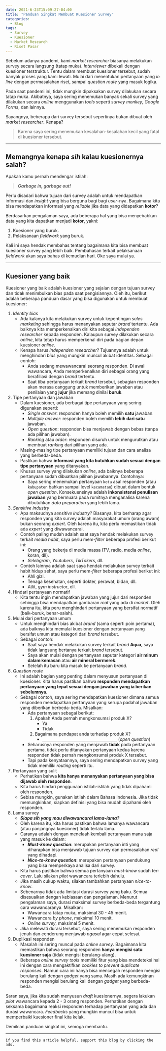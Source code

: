 ```yaml
---
date: 2021-6-23T15:09:27-04:00
title: "Panduan Singkat Membuat Kuesioner Survey"
categories:
  - Blog
tags:
  - Survey
  - Kuesioner
  - Market Research
  - Riset Pasar
---
```



Sebelum adanya pandemi, kami *market researcher* biasanya melakukan
survey secara langsung (tatap muka). *Interviewer* dibekali dengan
kuesioner terstruktur. Tentu dalam membuat kuesioner tersebut, sudah
banyak proses yang kami lewati. Mulai dari menentukan pertanyaan yang
*in line* dengan permasalahan riset, sampai *question route* yang masuk
logika.

Pada saat pandemi ini, tidak mungkin dipaksakan survey dilakukan secara
tatap muka. Akibatnya, saya sering menemukan banyak sekali survey yang
dilakukan secara *online* menggunakan *tools* seperti *survey monkey*,
*Google Forms*, dan lainnya.

Sayangnya, beberapa dari survey tersebut sepertinya bukan dibuat oleh
*market researcher*. Kenapa?

> Karena saya sering menemukan kesalahan-kesalahan kecil yang fatal di
> kuesioner tersebut.

------------------------------------------------------------------------

## Memangnya kenapa *sih* kalau kuesionernya salah?

Apakah kamu pernah mendengar istilah:

> ***Garbage in, garbage out!***

Perlu disadari bahwa tujuan dari survey adalah untuk mendapatkan
informasi dan *insight* yang bisa berguna bagi bagi *user*-nya.
Bagaimana kita bisa mendapatkan informasi yang *reliable* jika data yang
didapatkan **kotor**?

Berdasarkan pengalaman saya, ada beberapa hal yang bisa menyebabkan data
yang kita dapatkan menjadi **kotor**, yakni:

1.  Kuesioner yang buruk.
2.  Pelaksanaan *fieldwork* yang buruk.

Kali ini saya hendak membahas tentang bagaimana kita bisa membuat
kuesioner survey yang lebih baik. Pembahasan terkait pelaksanaan
*fieldwork* akan saya bahas di kemudian hari. Oke saya mulai ya.

------------------------------------------------------------------------

## Kuesioner yang baik

Kuesioner yang baik adalah kuesioner yang sejalan dengan tujuan survey
dan tidak menimbulkan bias pada saat pengisiannya. Oleh itu, berikut
adalah beberapa panduan dasar yang bisa digunakan untuk membuat
kuesioner:

1.  *Identity bias*
    -   Ada kalanya kita melakukan survey untuk kepentingan *sales
        marketing* sehingga harus menanyakan seputar *brand* tertentu.
        Ada baiknya kita memperkenalkan diri kita sebagai *independen
        researcher* kepada responden. Kalaupun survey dilakukan secara
        *online*, kita tetap harus memperkenal diri pada bagian depan
        kuesioner *online*.
    -   Kenapa harus *independen researcher*? Tujuannya adalah untuk
        menghindari *bias* yang mungkin muncul akibat identitas. Sebagai
        contoh:
        -   Anda sedang mewawancarai seorang responden. Di awal
            wawancara, Anda memperkenalkan diri sebagai orang yang
            berafiliasi dengan *brand* tertentu.
        -   Saat tiba pertanyaan terkait *brand* tersebut, sebagian
            responden akan merasa canggung untuk memberikan jawaban atau
            penilaian yang **jujur** jika memang dinilai **buruk**.
2.  Tipe pertanyaan dan jawaban
    -   Dalam kuesioner, ada berbagai tipe pertanyaan yang sering
        digunakan seperti:
        -   *Single answer*: responden hanya boleh memilih **satu**
            jawaban.
        -   *Multiple answer*: responden boleh memilih **lebih dari
            satu** jawaban.
        -   *Open question*: responden bisa menjawab dengan bebas (tanpa
            ada pilihan jawaban).
        -   *Ranking* atau *order*: responden disuruh untuk mengurutkan
            atau membuat *ranking* dari pilihan yang ada.
    -   Masing-masing tipe pertanyaan memiliki tujuan dan cara analisa
        yang berbeda-beda.
    -   Pastikan bahwa **informasi yang kita butuhkan sudah sesuai
        dengan tipe pertanyaan** yang ditanyakan.
    -   Khusus survey yang dilakukan *online*, ada baiknya beberapa
        pertanyaan sudah dibuatkan pilihan jawabannya. Contohnya:
        -   Saya sering menemukan pertanyaan `kota` asal responden (atau
            `kabupaten` bahkan sampai level `kecamatan`) dibuat dalam
            bentuk *open question*. Konsekuensinya adalah
            **inkonsistensi penulisan jawaban** yang bermuara pada
            rumitnya menganalisa karena dibutuhkan *data preparation*
            yang lebih lama.
3.  *Sensitive industry*
    -   Apa maksudnya *sensitive industry*? Biasanya, kita berharap agar
        responden yang kita survey adalah masyarakat umum (orang awam)
        bukan seorang *expert*. Oleh karena itu, kita perlu memastikan
        tidak ada *expert* yang diwawancarai.
    -   Contoh paling mudah adalah saat saya hendak melakukan survey
        terkait *media habit*, saya perlu mem-*filter* beberapa profesi
        berikut ini:
        -   Orang yang bekerja di media massa (TV, radio, media
            *online*, koran, dll).
        -   *Selebgram*, *Youtubers*, *TikTokers*, dll.
    -   Contoh lainnya adalah saat saya hendak melakukan survey terkait
        habit hidup sehat, saya perlu mem-*filter* beberapa profesi
        berikut ini:
        -   Ahli gizi.
        -   Tenaga kesehatan, seperti dokter, perawat, bidan, dll.
        -   Atlit, *gym instructor*, dll.
4.  Hindari pertanyaan normatif
    -   Kita tentu ingin mendapatkan jawaban yang jujur dari responden
        sehingga bisa mendapatkan gambaran *real* yang ada di *market*.
        Oleh karena itu, kita peru menghindari pertanyaan yang bersifat
        normatif (baik-buruk, benar-salah).
5.  Mulai dari pertanyaan umum
    -   Untuk menghindari bias akibat *brand* (sama seperti poin
        pertama), ada baiknya kita memulai kuesioner dengan pertanyaan
        yang bersifat umum atau kategori dari *brand* tersebut.
    -   Sebagai contoh:
        -   Saat saya hendak melakukan survey terkait *brand* **Aqua**,
            saya tidak langsung bertanya terkait *brand* tersebut.
        -   Saya akan mulai dengan pertanyaan seputar kategori **air
            minum dalam kemasan** atau **air mineral bermerek**.
        -   Setelah itu baru kita masuk ke pertanyaan *brand*.
6.  *Question route*
    -   Ini adalah bagian yang penting dalam menyusun pertanyaan di
        kuesioner. Kita harus pastikan bahwa **responden mendapatkan
        pertanyaan yang tepat sesuai dengan jawaban yang ia berikan
        sebelumnya**.
    -   Sebagai contoh, saya sering mendapatkan kuesioner dimana semua
        responden mendapatkan pertanyaan yang serupa padahal jawaban
        yang diberikan berbeda-beda. Misalkan:
        -   Ada pertanyaan sebagai berikut:
            1.  Apakah Anda pernah mengkonsumsi produk X?
                -   Ya
                -   Tidak
            2.  Bagaimana pendapat anda terhadap produk X?
                -   \_\_\_\_\_\_\_\_\_\_\_\_\_\_\_\_\_\_\_\_\_\_\_\_\_\_\_\_\_\_\_\_\_\_\_\_\_\_
                    (*open question*)
        -   Seharusnya responden yang menjawab **tidak** pada pertanyaan
            pertama, tidak perlu ditanyakan pertanyaan kedua karena
            responden tidak pernah mengkonsumsi produk X tersebut.
        -   Tapi pada kenyataannya, saya sering mendapatkan survey yang
            tidak memiliki *routing* seperti itu.
7.  Pertanyaan yang sulit
    -   Perhatikan bahwa **kita hanya menanyakan pertanyaan yang bisa
        dijawab oleh responden**.
    -   Kita harus hindari penggunaan istilah-istilah yang tidak
        dipahami oleh responden.
    -   Sebisa mungkin, gunakan istilah dalam Bahasa Indonesia. Jika
        tidak memungkinkan, siapkan definisi yang bisa mudah dipahami
        oleh responden.
8.  Lama survey
    -   ***Siapa sih yang mau diwawancarai lama-lama?***
    -   Oleh karena itu, kita harus pastikan bahwa lamanya wawancara
        (atau panjangnya kuesioner) tidak terlalu lama.
    -   Caranya adalah dengan menelaah kembali pertanyaan mana saja yang
        masuk ke dalam:
        -   ***Must-know question***: merupakan pertanyaan inti yang
            diharapkan bisa menjawab tujuan survey dan permasalahan
            *real* yang dihadapi.
        -   ***Nice-to-know question***: merupakan pertanyaan pendukung
            yang bisa memperkaya analisa dari survey.
    -   Kita harus pastikan bahwa semua pertanyaan *must-know* sudah
        ter-*cover*. Lalu silakan *pilot* wawancara terlebih dahulu.
    -   Jika masih cukup waktu, silakan tambahkan pertanyaan
        *nice-to-know*.
    -   Sebenarnya tidak ada limitasi durasi survey yang baku. Semua
        disesuaikan dengan kebiasaan dan pengalaman. Menurut pengalaman
        saya, durasi maksimal survey berbeda-beda tergantung cara
        wawancaranya. Misalkan:
        -   Wawancara tatap muka, maksimal 30 - 45 menit.
        -   Wawancara *by phone*, maksimal 10 menit.
        -   *Online survey*, maksimal 5 menit.
    -   Jika melewati durasi tersebut, saya sering menemukan responden
        jenuh dan cenderung menjawab *ngasal* agar cepat selesai.
9.  Duplikasi responden
    -   Masalah ini sering muncul pada *online survey*. Bagaimana kita
        memastikan bahwa seorang responden **hanya mengisi satu
        kuesioner saja** (tidak mengisi berulang-ulang).
    -   Beberapa *online survey tools* memiliki fitur yang bisa
        mendeteksi hal ini dengan cara mengaktifkan *cookies to prevent
        duplicate responses*. Namun cara ini hanya bisa mencegah
        responden mengisi berulang kali dengan *gadget* yang sama. Masih
        ada kemungkinan responden mengisi berulang kali dengan *gadget*
        yang berbeda-beda.

Saran saya, jika kita sudah menyusun _draft_ kuesionernya, segera lakukan _pilot_ wawancara kepada 2 - 3 orang responden. Perhatikan dengan seksama bagaimana reaksi responden terhadap pertanyaan yang ada dan durasi wawancara. _Feedbacks_ yang mungkin muncul bisa untuk memperbaiki kuesioner final kita kelak.

Demikian panduan singkat ini, semoga membantu.

------------------------------------------------------------------------

`if you find this article helpful, support this blog by clicking the ads.`
